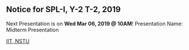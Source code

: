 
## Notice for SPL-I, Y-2 T-2, 2019<br/>
Next Presentation is on <b>Wed Mar 06, 2019 @ 10AM</b>!
Presentation Name: Midterm Presentation<br/>


[IIT, NSTU](https://iit-nstu.github.io/)
